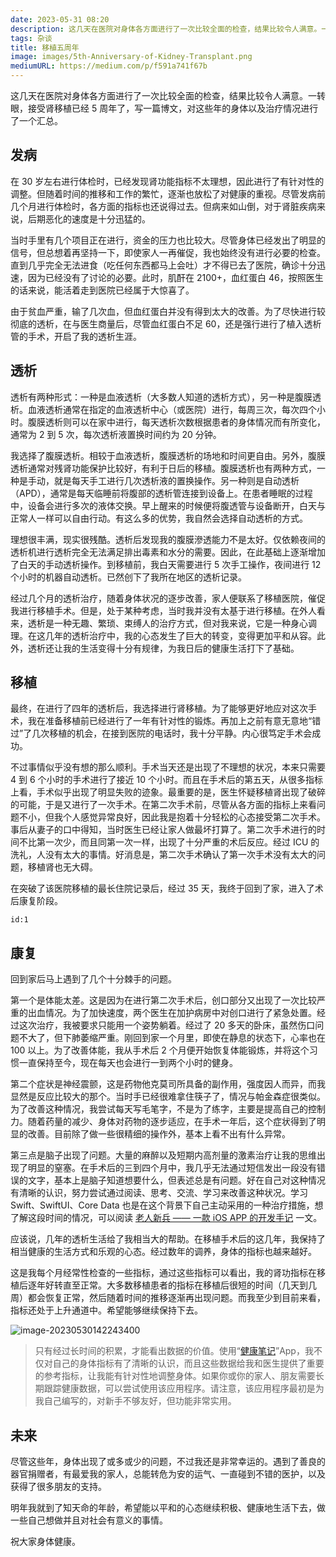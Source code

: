 ```yaml
---
date: 2023-05-31 08:20
description: 这几天在医院对身体各方面进行了一次比较全面的检查，结果比较令人满意。一转眼，接受肾移植已经 5 周年了，写一篇博文，对这些年的身体以及治疗情况进行了一个汇总。
tags: 杂谈
title: 移植五周年
image: images/5th-Anniversary-of-Kidney-Transplant.png
mediumURL: https://medium.com/p/f591a741f67b
---
```

这几天在医院对身体各方面进行了一次比较全面的检查，结果比较令人满意。一转眼，接受肾移植已经 5 周年了，写一篇博文，对这些年的身体以及治疗情况进行了一个汇总。

## 发病

在 30 岁左右进行体检时，已经发现肾功能指标不太理想，因此进行了有针对性的调整。但随着时间的推移和工作的繁忙，逐渐也放松了对健康的重视。尽管发病前几个月进行体检时，各方面的指标也还说得过去。但病来如山倒，对于肾脏疾病来说，后期恶化的速度是十分迅猛的。

当时手里有几个项目正在进行，资金的压力也比较大。尽管身体已经发出了明显的信号，但总想着再坚持一下，即使家人一再催促，我也始终没有进行必要的检查。直到几乎完全无法进食（吃任何东西都马上会吐）才不得已去了医院，确诊十分迅速，因为已经没有了讨论的必要。此时，肌酐在 2100+，血红蛋白 46，按照医生的话来说，能活着走到医院已经属于大惊喜了。

由于贫血严重，输了几次血，但血红蛋白并没有得到太大的改善。为了尽快进行较彻底的透析，在与医生商量后，尽管血红蛋白不足 60，还是强行进行了植入透析管的手术，开启了我的透析生涯。

## 透析

透析有两种形式：一种是血液透析（大多数人知道的透析方式），另一种是腹膜透析。血液透析通常在指定的血液透析中心（或医院）进行，每周三次，每次四个小时。腹膜透析则可以在家中进行，每天透析次数根据患者的身体情况而有所变化，通常为 2 到 5 次，每次透析液置换时间约为 20 分钟。

我选择了腹膜透析。相较于血液透析，腹膜透析的场地和时间更自由。另外，腹膜透析通常对残肾功能保护比较好，有利于日后的移植。腹膜透析也有两种方式，一种是手动，就是每天手工进行几次透析液的置换操作。另一种则是自动透析（APD），通常是每天临睡前将腹部的透析管连接到设备上。在患者睡眠的过程中，设备会进行多次的液体交换。早上醒来的时候便将腹透管与设备断开，白天与正常人一样可以自由行动。有这么多的优势，我自然会选择自动透析的方式。

理想很丰满，现实很残酷。透析后发现我的腹膜滲透能力不是太好。仅依赖夜间的透析机进行透析完全无法满足排出毒素和水分的需要。因此，在此基础上逐渐增加了白天的手动透析操作。到移植前，我白天需要进行 5 次手工操作，夜间进行 12 个小时的机器自动透析。已然创下了我所在地区的透析记录。

经过几个月的透析治疗，随着身体状况的逐步改善，家人便联系了移植医院，催促我进行移植手术。但是，处于某种考虑，当时我并没有太基于进行移植。在外人看来，透析是一种无趣、繁琐、束缚人的治疗方式，但对我来说，它是一种身心调理。在这几年的透析治疗中，我的心态发生了巨大的转变，变得更加平和从容。此外，透析还让我的生活变得十分有规律，为我日后的健康生活打下了基础。

## 移植

最终，在进行了四年的透析后，我选择进行肾移植。为了能够更好地应对这次手术，我在准备移植前已经进行了一年有针对性的锻炼。再加上之前有意无意地“错过”了几次移植的机会，在接到医院的电话时，我十分平静。内心很笃定手术会成功。

不过事情似乎没有想的那么顺利。手术当天还是出现了不理想的状况，本来只需要 4 到 6 个小时的手术进行了接近 10 个小时。而且在手术后的第五天，从很多指标上看，手术似乎出现了明显失败的迹象。最重要的是，医生怀疑移植肾出现了破碎的可能，于是又进行了一次手术。在第二次手术前，尽管从各方面的指标上来看问题不小，但我个人感觉异常良好，因此我是抱着十分轻松的心态接受第二次手术。事后从妻子的口中得知，当时医生已经让家人做最坏打算了。第二次手术进行的时间不比第一次少，而且同第一次一样，出现了十分严重的术后反应。经过 ICU 的洗礼，人没有太大的事情。好消息是，第二次手术确认了第一次手术没有太大的问题，移植肾也无大碍。

在突破了该医院移植的最长住院记录后，经过 35 天，我终于回到了家，进入了术后康复阶段。

```responser
id:1
```

## 康复

回到家后马上遇到了几个十分棘手的问题。

第一个是体能太差。这是因为在进行第二次手术后，创口部分又出现了一次比较严重的出血情况。为了加快速度，两个医生在加护病房中对创口进行了紧急处置。经过这次治疗，我被要求只能用一个姿势躺着。经过了 20 多天的卧床，虽然伤口问题不大了，但下肺萎缩严重。刚回到家一个月里，即使在静息的状态下，心率也在 100 以上。为了改善体能，我从手术后 2 个月便开始恢复体能锻炼，并将这个习惯一直保持至今，现在每天也会进行一到两个小时的健身。

第二个症状是神经震颤，这是药物他克莫司所具备的副作用，强度因人而异，而我显然是反应比较大的那个。当时手已经很难拿住筷子了，情况与帕金森症很类似。为了改善这种情况，我尝试每天写毛笔字，不是为了练字，主要是提高自己的控制力。随着药量的减少、身体对药物的逐步适应，在手术一年后，这个症状得到了明显的改善。目前除了做一些很精细的操作外，基本上看不出有什么异常。

第三点是脑子出现了问题。大量的麻醉以及短期内高剂量的激素治疗让我的思维出现了明显的窒塞。在手术后的三到四个月中，我几乎无法通过短信发出一段没有错误的文字，基本上是脑子知道想要什么，但表述总是有问题。好在自己对这种情况有清晰的认识，努力尝试通过阅读、思考、交流、学习来改善这种状况。学习 Swift、SwiftUI、Core Data 也是在这个背景下自己主动采用的一种治疗措施，想了解这段时间的情况，可以阅读 [老人新兵 —— 一款 iOS APP 的开发手记](https://fatbobman.com/posts/healthNote_development_log_2020/) 一文。

应该说，几年的透析生活给了我相当大的帮助。在移植手术后的这几年，我保持了相当健康的生活方式和乐观的心态。经过数年的调养，身体的指标也越来越好。

这是我每个月经常性检查的一些指标，通过这些指标可以看出，我的肾功指标在移植后逐年好转直至正常。大多数移植患者的指标在移植后很短的时间（几天到几周）都会恢复正常，然后随着时间的推移逐渐再出现问题。而我至少到目前来看，指标还处于上升通道中。希望能够继续保持下去。

![image-20230530142243400](https://cdn.fatbobman.com/image-20230530142243400.png)

> 只有经过长时间的积累，才能看出数据的价值。使用“[健康笔记](https://apps.apple.com/app/id1534513553)”App，我不仅对自己的身体指标有了清晰的认识，而且这些数据给我和医生提供了重要的参考指标，让我能有针对性地调整身体。如果你或你的家人、朋友需要长期跟踪健康数据，可以尝试使用该应用程序。请注意，该应用程序最初是为我自己编写的，对新手不够友好，但功能非常实用。

## 未来

尽管这些年，身体出现了或多或少的问题，不过我还是非常幸运的。遇到了善良的器官捐赠者，有最爱我的家人，总能转危为安的运气、一直碰到不错的医护，以及获得了很多朋友的支持。

明年我就到了知天命的年龄，希望能以平和的心态继续积极、健康地生活下去，做一些自己想做并且对社会有意义的事情。

祝大家身体健康。
